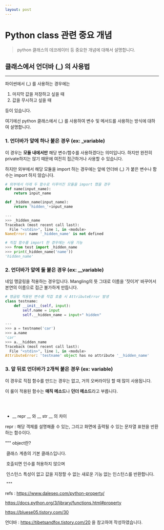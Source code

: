 ```yaml
---
layout: post
---
```


# Python class 관련 중요 개념

> python 클래스의 데코레이터 등 중요한 개념에 대해서 설명합니다.



## 클래스에서 언더바 (_) 의 사용법  

---



파이썬에서 (_) 를 사용하는 경우에는

1. 마지막 값을 저장하고 싶을 때
2. 값을 무시하고 싶을 때

등이 있습니다. 

여기에선 python 클래스에서 (_) 를 사용하여 변수 및 메서드를 사용하는 방식에 대하여 설명합니다.

### 1. 언더바가 앞에 하나 붙은 경우 (ex: _variable)

이 경우는 **모듈 내에서만** 해당 변수/함수를 사용하겠다는 의미입니다. 하지만 완전히 private하지는 않기 때문에 여전히 접근하거나 사용할 수 있습니다.

하지만 외부에서 해당 모듈을 import 하는 경우에는 앞에 언더바 (_) 가 붙은 변수나 함수는 import 하지 않습니다.





```python
# 외부에서 아래 두 함수로 이루어진 모듈을 import 했을 경우
def name(input_name):
    return input_name

def _hidden_name(input_name):
    return 'hidden_'+input_name
  
---  
>>> _hidden_name
Traceback (most recent call last):
  File "<stdin>", line 1, in <module>
NameError: name '_hidden_name' is not defined
```

``` python
# 직접 함수를 import 한 경우에는 사용 가능
>>> from test import _hidden_name
>>> print(_hidden_name('name'))
'hidden_name'
```



### 2. 언더바가 앞에 둘 붙은 경우 (ex: __variable)

네임 맹글링을 적용하는 경우입니다. Mangling의 뜻 그대로 이름을 '짓이겨' 바꾸어서 본연의 이름으로 접근 불가하게 만듭니다.

``` python
# 맹글링 적용된 변수를 직접 호출 시 AttributeError 발생
class testname:
    def __init__(self, input):
        self.name = input
        self.__hidden_name = input+" hidden"
        
---
>>> a = testname('car')
>>> a.name
'car'
>>> a.__hidden_name
Traceback (most recent call last):
  File "<stdin>", line 1, in <module>
AttributeError: 'testname' object has no attribute '__hidden_name'   
```



### 3. 앞 뒤로 언더바가 2개씩 붙은 경우 (ex: __variable__)

이 경우로 직접 함수를 만드는 경우는 없고, 거의 오버라이딩 할 때 많이 사용됩니다.

이 룰이 적용된 함수는 **매직 메소드**나 **던더 메소드**라고 부릅니다.

<br>

<br>



- __ repr __ 와  __ str __ 의 차이

repr : 해당 객체를 설명해줄 수 있는, 그리고 화면에 출력될 수 있는 문자열 표현을 반환하는 함수이다.



""" object란?

​        클래스 계층의 기본 클래스입니다.

​        호출되면 인수를 허용하지 않으며 

​        인스턴스 특성이 없고 값을 지정할 수 없는 새로운 기능 없는 인스턴스를 반환합니다.

​        """



refs : https://www.daleseo.com/python-property/

https://docs.python.org/3/library/functions.html#property

https://bluese05.tistory.com/30



언더바 : https://tibetsandfox.tistory.com/20 을 참고하여 작성하였습니다.